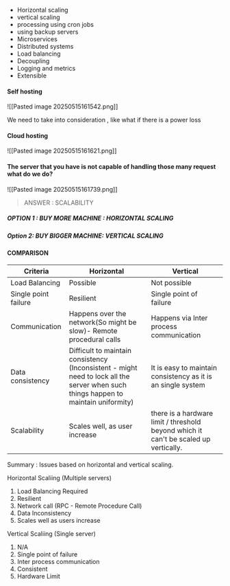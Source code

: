 
- Horizontal scaling
- vertical scaling
- processing using cron jobs
- using backup servers
- Microservices
- Distributed systems
- Load balancing 
- Decoupling 
- Logging and metrics
- Extensible 



#### Self hosting

![[Pasted image 20250515161542.png]]

We need to take into consideration , like what if there is a power loss



#### Cloud hosting

![[Pasted image 20250515161621.png]]



#### The server that you have is not capable of handling those many request what do we do?

![[Pasted image 20250515161739.png]]

> ANSWER : SCALABILITY 

##### OPTION 1 : BUY MORE MACHINE : HORIZONTAL SCALING


##### Option 2: BUY BIGGER MACHINE: VERTICAL SCALING



#### COMPARISON


| Criteria             | Horizontal                                                                                                                          | Vertical                                                                              |
| -------------------- | ----------------------------------------------------------------------------------------------------------------------------------- | ------------------------------------------------------------------------------------- |
| Load Balancing       | Possible                                                                                                                            | Not possible                                                                          |
| Single point failure | Resilient                                                                                                                           | Single point of failure                                                               |
| Communication        | Happens over the network(So might be slow)- Remote procedural calls                                                                 | Happens via Inter process communication                                               |
| Data consistency     | Difficult to maintain consistency (Inconsistent - might need to lock all the server when such things happen to maintain uniformity) | It is easy to maintain consistency as it is an single system                          |
| Scalability          | Scales well, as user increase                                                                                                       | there is a hardware limit /  threshold beyond which it can't be scaled up vertically. |


Summary :
Issues based on horizontal and vertical scaling.

Horizontal Scaliing (Multiple servers)
1. Load Balancing Required
2. Resilient
3. Network call (RPC - Remote Procedure Call)
4. Data Inconsistency
5. Scales well as users increase

Vertical Scaliing (Single server)
1. N/A
2. Single point of failure
3. Inter process communication
4. Consistent
5. Hardware Limit